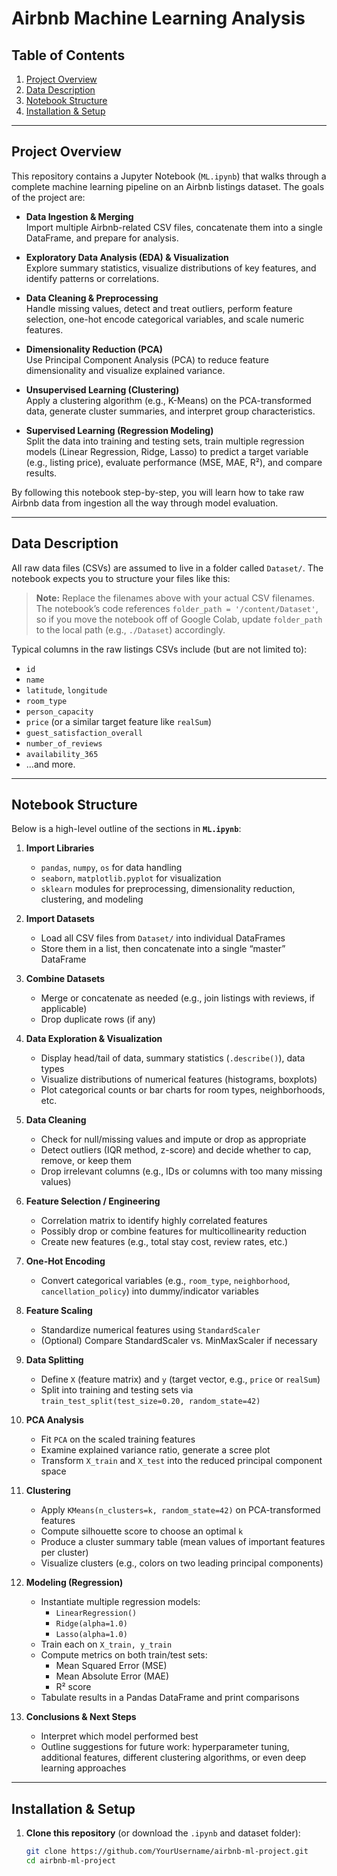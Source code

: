 # Airbnb Machine Learning Analysis

## Table of Contents
1. [Project Overview](#project-overview)  
2. [Data Description](#data-description)  
3. [Notebook Structure](#notebook-structure)  
4. [Installation & Setup](#installation--setup)  


---

## Project Overview

This repository contains a Jupyter Notebook (`ML.ipynb`) that walks through a complete machine learning pipeline on an Airbnb listings dataset. The goals of the project are:

- **Data Ingestion & Merging**  
  Import multiple Airbnb-related CSV files, concatenate them into a single DataFrame, and prepare for analysis.

- **Exploratory Data Analysis (EDA) & Visualization**  
  Explore summary statistics, visualize distributions of key features, and identify patterns or correlations.

- **Data Cleaning & Preprocessing**  
  Handle missing values, detect and treat outliers, perform feature selection, one-hot encode categorical variables, and scale numeric features.

- **Dimensionality Reduction (PCA)**  
  Use Principal Component Analysis (PCA) to reduce feature dimensionality and visualize explained variance.

- **Unsupervised Learning (Clustering)**  
  Apply a clustering algorithm (e.g., K-Means) on the PCA-transformed data, generate cluster summaries, and interpret group characteristics.

- **Supervised Learning (Regression Modeling)**  
  Split the data into training and testing sets, train multiple regression models (Linear Regression, Ridge, Lasso) to predict a target variable (e.g., listing price), evaluate performance (MSE, MAE, R²), and compare results.

By following this notebook step-by-step, you will learn how to take raw Airbnb data from ingestion all the way through model evaluation.

---

## Data Description

All raw data files (CSVs) are assumed to live in a folder called `Dataset/`. The notebook expects you to structure your files like this:


> **Note:** Replace the filenames above with your actual CSV filenames. The notebook’s code references `folder_path = '/content/Dataset'`, so if you move the notebook off of Google Colab, update `folder_path` to the local path (e.g., `./Dataset`) accordingly.

Typical columns in the raw listings CSVs include (but are not limited to):
- `id`
- `name`
- `latitude`, `longitude`
- `room_type`
- `person_capacity`
- `price` (or a similar target feature like `realSum`)
- `guest_satisfaction_overall`
- `number_of_reviews`
- `availability_365`
- ...and more.

---

## Notebook Structure

Below is a high-level outline of the sections in **`ML.ipynb`**:

1. **Import Libraries**  
   - `pandas`, `numpy`, `os` for data handling  
   - `seaborn`, `matplotlib.pyplot` for visualization  
   - `sklearn` modules for preprocessing, dimensionality reduction, clustering, and modeling

2. **Import Datasets**  
   - Load all CSV files from `Dataset/` into individual DataFrames  
   - Store them in a list, then concatenate into a single “master” DataFrame

3. **Combine Datasets**  
   - Merge or concatenate as needed (e.g., join listings with reviews, if applicable)  
   - Drop duplicate rows (if any)

4. **Data Exploration & Visualization**  
   - Display head/tail of data, summary statistics (`.describe()`), data types  
   - Visualize distributions of numerical features (histograms, boxplots)  
   - Plot categorical counts or bar charts for room types, neighborhoods, etc.

5. **Data Cleaning**  
   - Check for null/missing values and impute or drop as appropriate  
   - Detect outliers (IQR method, z-score) and decide whether to cap, remove, or keep them  
   - Drop irrelevant columns (e.g., IDs or columns with too many missing values)

6. **Feature Selection / Engineering**  
   - Correlation matrix to identify highly correlated features  
   - Possibly drop or combine features for multicollinearity reduction  
   - Create new features (e.g., total stay cost, review rates, etc.)

7. **One-Hot Encoding**  
   - Convert categorical variables (e.g., `room_type`, `neighborhood`, `cancellation_policy`) into dummy/indicator variables

8. **Feature Scaling**  
   - Standardize numerical features using `StandardScaler`  
   - (Optional) Compare StandardScaler vs. MinMaxScaler if necessary

9. **Data Splitting**  
   - Define `X` (feature matrix) and `y` (target vector, e.g., `price` or `realSum`)  
   - Split into training and testing sets via `train_test_split(test_size=0.20, random_state=42)`

10. **PCA Analysis**  
    - Fit `PCA` on the scaled training features  
    - Examine explained variance ratio, generate a scree plot  
    - Transform `X_train` and `X_test` into the reduced principal component space

11. **Clustering**  
    - Apply `KMeans(n_clusters=k, random_state=42)` on PCA-transformed features  
    - Compute silhouette score to choose an optimal `k`  
    - Produce a cluster summary table (mean values of important features per cluster)  
    - Visualize clusters (e.g., colors on two leading principal components)

12. **Modeling (Regression)**  
    - Instantiate multiple regression models:  
      - `LinearRegression()`  
      - `Ridge(alpha=1.0)`  
      - `Lasso(alpha=1.0)`  
    - Train each on `X_train, y_train`  
    - Compute metrics on both train/test sets:  
      - Mean Squared Error (MSE)  
      - Mean Absolute Error (MAE)  
      - R² score  
    - Tabulate results in a Pandas DataFrame and print comparisons

13. **Conclusions & Next Steps**  
    - Interpret which model performed best  
    - Outline suggestions for future work: hyperparameter tuning, additional features, different clustering algorithms, or even deep learning approaches

---

## Installation & Setup

1. **Clone this repository** (or download the `.ipynb` and dataset folder):
   ```bash
   git clone https://github.com/YourUsername/airbnb-ml-project.git
   cd airbnb-ml-project
